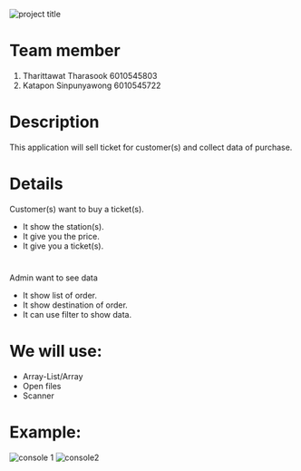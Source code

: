 ![project title](https://user-images.githubusercontent.com/32285642/32407019-aeb525e4-c1b4-11e7-9eff-3cf934f9f270.png)

# Team member
 1. Tharittawat Tharasook 6010545803
 2. Katapon Sinpunyawong 6010545722
# Description
This application will sell ticket for customer(s) and collect data of purchase.
# Details
Customer(s) want to buy a ticket(s).
 - It show the station(s).
 - It give you the price.
 - It give you a ticket(s).
# 
Admin want to see data
 - It show list of order.
 - It show destination of order.
 - It can use filter to show data.
# We will use:
 - Array-List/Array
 - Open files
 - Scanner
# Example:
![console 1](https://user-images.githubusercontent.com/32285642/32407297-98472e2e-c1b9-11e7-8498-d4127d88876c.png)
![console2](https://user-images.githubusercontent.com/32285642/32407305-a959dd2e-c1b9-11e7-8138-98bdab9bd6c7.png)
